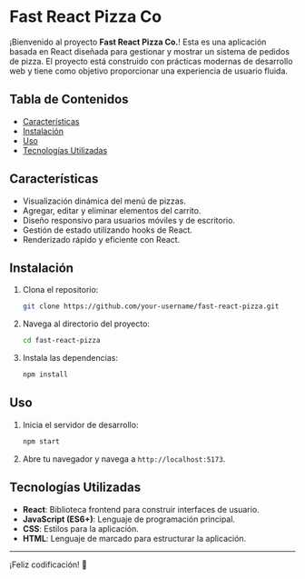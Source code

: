# Fast React Pizza Co

¡Bienvenido al proyecto **Fast React Pizza Co.**! Esta es una aplicación basada en React diseñada para gestionar y mostrar un sistema de pedidos de pizza. El proyecto está construido con prácticas modernas de desarrollo web y tiene como objetivo proporcionar una experiencia de usuario fluida.

## Tabla de Contenidos

- [Características](#características)
- [Instalación](#instalación)
- [Uso](#uso)
- [Tecnologías Utilizadas](#tecnologías-utilizadas)

## Características

- Visualización dinámica del menú de pizzas.
- Agregar, editar y eliminar elementos del carrito.
- Diseño responsivo para usuarios móviles y de escritorio.
- Gestión de estado utilizando hooks de React.
- Renderizado rápido y eficiente con React.

## Instalación

1. Clona el repositorio:

   ```bash
   git clone https://github.com/your-username/fast-react-pizza.git
   ```

2. Navega al directorio del proyecto:

   ```bash
   cd fast-react-pizza
   ```

3. Instala las dependencias:

   ```bash
   npm install
   ```

## Uso

1. Inicia el servidor de desarrollo:

   ```bash
   npm start
   ```

2. Abre tu navegador y navega a `http://localhost:5173`.

## Tecnologías Utilizadas

- **React**: Biblioteca frontend para construir interfaces de usuario.
- **JavaScript (ES6+)**: Lenguaje de programación principal.
- **CSS**: Estilos para la aplicación.
- **HTML**: Lenguaje de marcado para estructurar la aplicación.

---

¡Feliz codificación! 🍕

